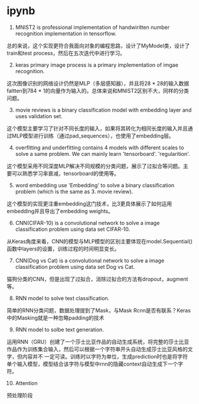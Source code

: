 # ipynb
1. MNIST2 is professional implementation of handwiritten number recognition implementation in tensorflow.

总的来说，这个实现更符合我面向对象的编程思路，设计了MyModel类，设计了train和test process，然后在五次迭代中进行学习。


2. keras primary image process is a primary implementation of imgae recognition. 

这次图像识别的网络设计仍然是MLP（多层感知器），并且将28 \* 28的输入数据faltten到784 \* 1的向量作为输入的。总体来说和MNIST2区别不大，同样的分类问题。


3. movie reviews is a binary classification model with embedding layer and uses validation set.

这个模型主要学习了针对不同长度的输入，如果将其转化为相同长度的输入并且通过MLP模型进行训练（通过pad_sequences），也使用了embedding层。


4. overfitting and underfitting contains 4 models with different scales to solve a same problem. We can mainly learn 'tensorboard'. 'regularition'.

这个模型采用不同深度MLP解决不同规模的分类问题，展示了过拟合等问题。主要可以熟悉学习率衰减，tensorboard的使用等。

5. word embedding use 'Embedding' to solve a binary classification problem (which is the same as 3. movie review).

这个模型的实现更注重embedding这门技术，比3更具体展示了如何运用embedding并且导出了embedding weights。

6. CNN(CIFAR-10) is a convolutional network to solve a image classification problem using data set CIFAR-10. 

从Keras角度来看，CNN的模型与MLP模型的区别主要体现在model.Sequential()函数中layers的设置，训练过程的时间明显变长。

7. CNN(Dog vs Cat) is a convolutional network to solve a image classification problem using data set Dog vs Cat.

猫狗分类的CNN，但是出现了过拟合，消除过拟合的方法有dropout，augment等。

8. RNN model to solve text classification.

简单的RNN分类问题，数据处理提到了Mask，与Mask Rcnn是否有联系？Keras中的Masking就是一种忽略padding的技术

9. RNN model to solbe text generation.

运用RNN（GRU）创建了一个莎士比亚作品的自动生成系统，将完整的莎士比亚作品作为训练集合输入，然后可以根据一个字符串开头自动生成莎士比亚风格的文字，但内容并不
一定可读。训练时以字符为单位，生成prediction时也是将字符单个输入模型，模型结合该字符与模型中rnn的隐藏context自动生成下一个字符。 

10.  Attention

预处理阶段

